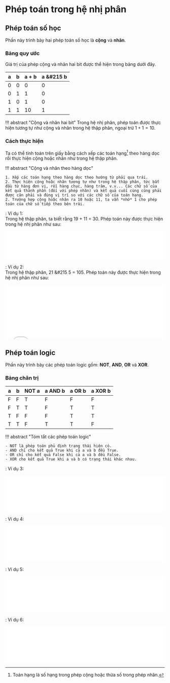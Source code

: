 # Phép toán trong hệ nhị phân

## Phép toán số học

Phần này trình bày hai phép toán số học là **cộng** và **nhân**.

### Bảng quy ước

Giá trị của phép cộng và nhân hai bit được thể hiện trong bảng dưới đây.

| a | b | a + b | a &#215 b|
| --- | --- | --- | --- | 
| 0 | 0 | 0 | 0 |
| 0 | 1 | 1 | 0 |
| 1 | 0 | 1 | 0 |
| 1 | 1 | 10 | 1 |

!!! abstract "Cộng và nhân hai bit"
    Trong hệ nhị phân, phép toán được thực hiện tương tự như cộng và nhân trong hệ thập phân, ngoại trừ $1 + 1 = 10$.

### Cách thực hiện

Ta có thể tính toán trên giấy bằng cách xếp các toán hạng[^1] theo hàng dọc rồi thực hiện cộng hoặc nhân như trong hệ thập phân.

[^1]: Toán hạng là số hạng trong phép cộng hoặc thừa số trong phép nhân.

!!! abstract "Cộng và nhân theo hàng dọc"

    1. Xếp các toán hạng theo hàng dọc theo hướng từ phải qua trái.
    2. Thực hiện cộng hoặc nhân tương tự như trong hệ thập phân, tức bắt đầu từ hàng đơn vị, rồi hàng chục, hàng trăm, v.v... Các chữ số của kết quả thành phần (đối với phép nhân) và kết quả cuối cùng cũng phải được căn phải và đúng vị trí so với các chữ số của toán hạng.
    2. Trường hợp cộng hoặc nhân ra 10 hoặc 11, ta vẫn *nhớ* 1 cho phép toán của chữ số tiếp theo bên trái.

:   Ví dụ 1:  
    Trong hệ thập phân, ta biết rằng 19 + 11 = 30. Phép toán này được thực hiện trong hệ nhị phân như sau:
    <div>
        <iframe width="100%" height="90px" frameBorder=0 src="../operations-in-binary/addition.html"></iframe>
    </div>

:   Ví dụ 2:  
    Trong hệ thập phân, 21 &#215 5 = 105. Phép toán này được thực hiện trong hệ nhị phân như sau:
    <div>
        <iframe width="100%" height="172px" frameBorder=0 src="../operations-in-binary/multiplication.html"></iframe>
    </div>

## Phép toán logic

Phần này trình bày các phép toán logic gồm: **NOT**, **AND**, **OR** và **XOR**.

### Bảng chân trị

| a | b | NOT a | a AND b | a OR b | a XOR b |
| --- | --- | --- | --- | --- | --- |
| F | F | T | F | F | F |
| F | T | T | F | T | T |
| T | F | F | F | T | T |
| T | T | F | T | T | F |

!!! abstract "Tóm tắt các phép toán logic"

    - NOT là phép toán phủ định trạng thái hiện có.
    - AND chỉ cho kết quả True khi cả a và b đều True.
    - OR chỉ cho kết quả False khi cả a và b đều False.
    - XOR cho kết quả True khi a và b có trạng thái khác nhau.

:   Ví dụ 3:  
    <div>
        <iframe width="100%" height="114px" frameBorder=0 src="../operations-in-binary/not.html"></iframe>
    </div>

:   Ví dụ 4:  
    <div>
        <iframe width="100%" height="114px" frameBorder=0 src="../operations-in-binary/and.html"></iframe>
    </div>

:   Ví dụ 5:  
    <div>
        <iframe width="100%" height="114px" frameBorder=0 src="../operations-in-binary/or.html"></iframe>
    </div>

:   Ví dụ 6:  
    <div>
        <iframe width="100%" height="114px" frameBorder=0 src="../operations-in-binary/xor.html"></iframe>
    </div>
